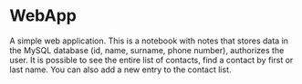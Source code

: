 # WebApp
A simple web application. This is a notebook with notes that 
stores data in the MySQL database (id, name, surname, phone number),
authorizes the user. It is possible to see the entire list of 
contacts, find a contact by first or last name. You can also 
add a new entry to the contact list.